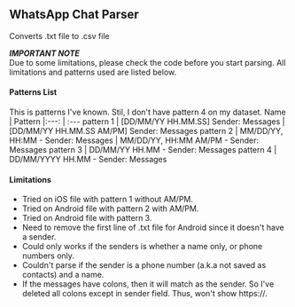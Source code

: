 ## WhatsApp Chat Parser
Converts .txt file to .csv file

***IMPORTANT NOTE***\
Due to some limitations, please check the code before you start parsing. All limitations and patterns used are listed below.

#### Patterns List
This is patterns I've known. Stil, I don't have pattern 4 on my dataset.
Name      | Pattern
|:---: | :---
pattern 1 | [DD/MM/YY HH.MM.SS] Sender: Messages
          | [DD/MM/YY HH.MM.SS AM/PM] Sender: Messages
pattern 2 | MM/DD/YY, HH:MM - Sender: Messages
          | MM/DD/YY, HH:MM AM/PM - Sender: Messages
pattern 3 | DD/MM/YY HH.MM - Sender: Messages
pattern 4 | DD/MM/YYYY HH.MM - Sender: Messages

#### Limitations
- Tried on iOS file with pattern 1 without AM/PM.
- Tried on Android file with pattern 2 with AM/PM.
- Tried on Android file with pattern 3.
- Need to remove the first line of .txt file for Android since it doesn't have a sender.
- Could only works if the senders is whether a name only, or phone numbers only.
- Couldn't parse if the sender is a phone number (a.k.a not saved as contacts) and a name.
- If the messages have colons, then it will match as the sender. So I've deleted all colons except in sender field. Thus, won't show https://.
